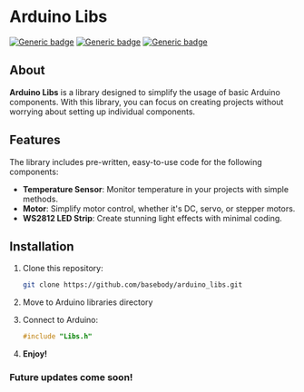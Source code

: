# Arduino Libs

[![Generic badge](https://img.shields.io/badge/version-0.0.1-blue.svg)](https://github.com/basebody/arduino_libs)
[![Generic badge](https://img.shields.io/badge/Arduino-blue.svg)](https://www.arduino.cc/)
[![Generic badge](https://img.shields.io/badge/rony__robot-blue.svg)](https://github.com/vergilium/rony_bot)

## About

**Arduino Libs** is a library designed to simplify the usage of basic Arduino components. With this library, you can focus on creating projects without worrying about setting up individual components.

## Features

The library includes pre-written, easy-to-use code for the following components:
- **Temperature Sensor**: Monitor temperature in your projects with simple methods.
- **Motor**: Simplify motor control, whether it's DC, servo, or stepper motors.
- **WS2812 LED Strip**: Create stunning light effects with minimal coding.

## Installation

1. Clone this repository:
   ```bash
   git clone https://github.com/basebody/arduino_libs.git

2. Move to Arduino libraries directory

3. Connect to Arduino:
   ```cpp
   #include "Libs.h"

4. **Enjoy!**

### Future updates come soon!